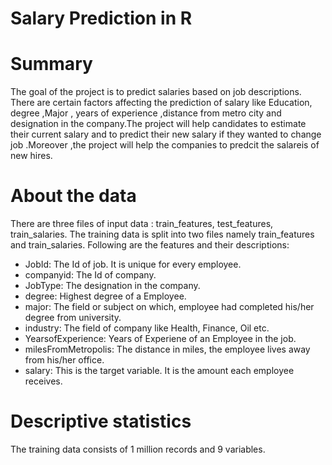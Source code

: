 # Salary Prediction in R


# Summary 

The goal of the project is to predict salaries based on job descriptions. There are certain factors affecting  the prediction of salary like Education, degree ,Major , years of experience ,distance from metro city and  designation in the company.The project will help candidates to estimate their current salary and to predict their new salary if they wanted to change job .Moreover ,the project will help the companies to predcit the salareis of new hires.

# About the data

There are three files of input data : train_features, test_features, train_salaries.
The training data is split into two files namely train_features and train_salaries. Following are the features and their descriptions:

* JobId: The Id of job. It is unique for every employee.
*	companyid: The Id of company.
* JobType: The designation in the company.
* degree: Highest degree of a Employee.
* major: The field or subject on which, employee had completed his/her degree from university.
* industry: The field of company like Health, Finance, Oil etc.
* YearsofExperience: Years of Experiene of an Employee in the job.
* milesFromMetropolis: The distance in miles, the employee lives away from his/her office.
* salary: This is the target variable. It is the amount each employee receives.

# Descriptive statistics
The training data consists of 1 million records and 9 variables.

